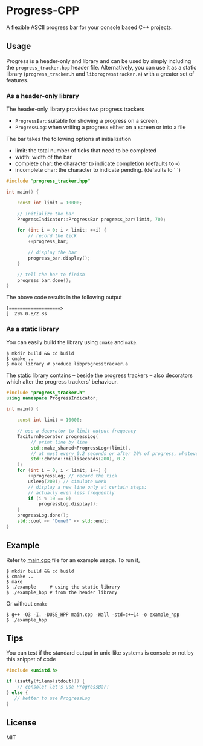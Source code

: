 Progress-CPP
===

A flexible ASCII progress bar for your console based C++ projects.

## Usage
Progress is a header-only and library and can be used by simply including the `progress_tracker.hpp` header file.
Alternatively, you can use it as a static library (`progress_tracker.h` and `libprogresstracker.a`) with a greater
set of features.

### As a header-only library
The header-only library provides two progress trackers
- `ProgressBar`: suitable for showing a progress on a screen,
- `ProgressLog`: when writing a progress either on a screen or into a file

The bar takes the following options at initialization
- limit: the total number of ticks that need to be completed
- width: width of the bar
- complete char: the character to indicate completion (defaults to `=`)
- incomplete char: the character to indicate pending. (defaults to ' ')

```c++
#include "progress_tracker.hpp"

int main() {

    const int limit = 10000;

    // initialize the bar
    ProgressIndicator::ProgressBar progress_bar(limit, 70);

    for (int i = 0; i < limit; ++i) {
        // record the tick
        ++progress_bar;

        // display the bar
        progress_bar.display();
    }

    // tell the bar to finish
    progress_bar.done();
}
```
The above code results in the following output

```
[===================>                                                 ]  29% 0.8/2.8s
```

### As a static library
You can easily build the library using `cmake` and `make`.
```
$ mkdir build && cd build
$ cmake ..
$ make library # produce libprogresstracker.a
```
The static library contains – beside the progress trackers – also decorators which alter the progress trackers'
behaviour.

```c++
#include "progress_tracker.h"
using namespace ProgressIndicator;

int main() {

    const int limit = 10000;

    // use a decorator to limit output frequency
    TaciturnDecorator progressLog(
         // print line by line
         std::make_shared<ProgressLog>(limit),
         // at most every 0.2 seconds or after 20% of progress, whatever comes first
         std::chrono::milliseconds(200), 0.2
    );
    for (int i = 0; i < limit; i++) {
        ++progressLog; // record the tick
        usleep(200); // simulate work
        // display a new line only at certain steps;
        // actually even less frequently
        if (i % 10 == 0)
            progressLog.display();
    }
    progressLog.done();
    std::cout << "Done!" << std::endl;
}
```

## Example
Refer to [main.cpp](main.cpp) file for an example usage. To run it,

```
$ mkdir build && cd build
$ cmake ..
$ make
$ ./example     # using the static library
$ ./example_hpp # from the header library
```

Or without `cmake`
```
$ g++ -O3 -I. -DUSE_HPP main.cpp -Wall -std=c++14 -o example_hpp
$ ./example_hpp
```

## Tips

You can test if the standard output in unix-like systems is console or not by this snippet of code
```c
#include <unistd.h>

if (isatty(fileno(stdout))) {
    // console! let's use ProgressBar!
} else {
   // better to use ProgressLog
}
```
## License
MIT
